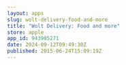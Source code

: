 ```yaml
---
layout: apps
slug: wolt-delivery-food-and-more
title: "Wolt Delivery: Food and more"
store: apple
app_id: 943905271
date: 2024-09-12T09:49:30Z
published: 2015-06-24T15:09:19Z
---
```

